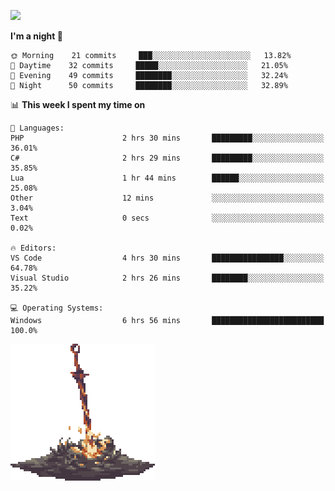 [![](https://img.shields.io/badge/LinkedIn-badin-blue?logo=linkedin)](https://linkedin.com/in/badin)

<!--START_SECTION:waka-->
**I'm a night 🦉** 

```text
🌞 Morning    21 commits     ███░░░░░░░░░░░░░░░░░░░░░░   13.82% 
🌆 Daytime    32 commits     █████░░░░░░░░░░░░░░░░░░░░   21.05% 
🌃 Evening    49 commits     ████████░░░░░░░░░░░░░░░░░   32.24% 
🌙 Night      50 commits     ████████░░░░░░░░░░░░░░░░░   32.89%

```


📊 **This week I spent my time on** 

```text
💬 Languages: 
PHP                      2 hrs 30 mins       █████████░░░░░░░░░░░░░░░░   36.01% 
C#                       2 hrs 29 mins       █████████░░░░░░░░░░░░░░░░   35.85% 
Lua                      1 hr 44 mins        ██████░░░░░░░░░░░░░░░░░░░   25.08% 
Other                    12 mins             ░░░░░░░░░░░░░░░░░░░░░░░░░   3.04% 
Text                     0 secs              ░░░░░░░░░░░░░░░░░░░░░░░░░   0.02%

🔥 Editors: 
VS Code                  4 hrs 30 mins       ████████████████░░░░░░░░░   64.78% 
Visual Studio            2 hrs 26 mins       ████████░░░░░░░░░░░░░░░░░   35.22%

💻 Operating Systems: 
Windows                  6 hrs 56 mins       █████████████████████████   100.0%

```


<!--END_SECTION:waka-->

![](https://github.com/badinn/badinn/raw/master/bonfire.gif)
